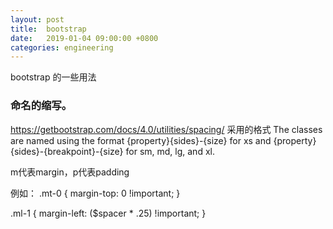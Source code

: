 ```yaml
---
layout: post
title:  bootstrap
date:   2019-01-04 09:00:00 +0800
categories: engineering
---
```

bootstrap 的一些用法
### 命名的缩写。
https://getbootstrap.com/docs/4.0/utilities/spacing/
采用的格式 The classes are named using the format {property}{sides}-{size} for xs and {property}{sides}-{breakpoint}-{size} for sm, md, lg, and xl.

m代表margin，p代表padding

例如：
.mt-0 {
  margin-top: 0 !important;
}

.ml-1 {
  margin-left: ($spacer * .25) !important;
}
